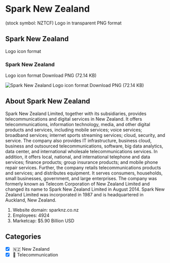 # Spark New Zealand
 (stock symbol: NZTCF) Logo in transparent PNG format

## Spark New Zealand
 Logo icon format

### Spark New Zealand
 Logo icon format Download PNG (72.14 KB)

![Spark New Zealand
 Logo icon format Download PNG (72.14 KB)](/img/orig/NZTCF-6eef97e4.png)

## About Spark New Zealand


Spark New Zealand Limited, together with its subsidiaries, provides telecommunications and digital services in New Zealand. It offers telecommunications, information technology, media, and other digital products and services, including mobile services; voice services; broadband services; internet sports streaming services; cloud, security, and service. The company also provides IT infrastructure, business cloud, business and outsourced telecommunications, software, big data analytics, data center, and international wholesale telecommunications services. In addition, it offers local, national, and international telephone and data services; finance products; group insurance products; and mobile phone repair services. Further, the company retails telecommunications products and services; and distributes equipment. It serves consumers, households, small businesses, government, and large enterprises. The company was formerly known as Telecom Corporation of New Zealand Limited and changed its name to Spark New Zealand Limited in August 2014. Spark New Zealand Limited was incorporated in 1987 and is headquartered in Auckland, New Zealand.

1. Website domain: sparknz.co.nz
2. Employees: 4924
3. Marketcap: $5.90 Billion USD


## Categories
- [x] 🇳🇿 New Zealand
- [x] 📡 Telecommunication
